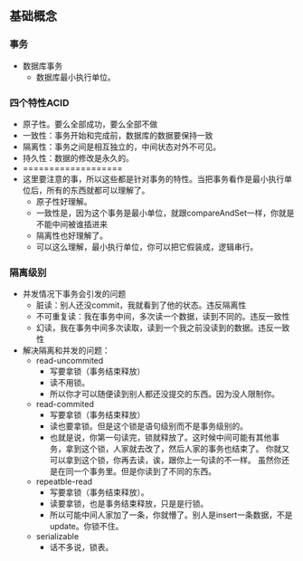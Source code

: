 ## 基础概念
### 事务
* 数据库事务
    * 数据库最小执行单位。
### 四个特性ACID
* 原子性。要么全部成功，要么全部不做
* 一致性：事务开始和完成前，数据库的数据要保持一致
* 隔离性：事务之间是相互独立的，中间状态对外不可见。
* 持久性：数据的修改是永久的。
* ===================
* 这里要注意的事，所以这些都是针对事务的特性。当把事务看作是最小执行单位后，所有的东西就都可以理解了。
    * 原子性好理解。
    * 一致性是，因为这个事务是最小单位，就跟compareAndSet一样，你就是不能中间被谁插进来
    * 隔离性也好理解了。
    * 可以这么理解，最小执行单位，你可以把它假装成，逻辑串行。
### 隔离级别
* 并发情况下事务会引发的问题
    * 脏读：别人还没commit，我就看到了他的状态。违反隔离性
    * 不可重复读：我在事务中间，多次读一个数据，读到不同的。违反一致性
    * 幻读，我在事务中间多次读取，读到一个我之前没读到的数据。违反一致性
* 解决隔离和并发的问题：
    * read-uncommited
        * 写要拿锁（事务结束释放）
        * 读不用锁。
        * 所以你才可以随便读到别人都还没提交的东西。因为没人限制你。
    * read-commited
        * 写要拿锁（事务结束释放）
        * 读也要拿锁。但是这个锁是语句级别而不是事务级别的。
        * 也就是说，你第一句读完，锁就释放了。这时候中间可能有其他事务，拿到这个锁，人家就去改了，然后人家的事务也结束了。
        你就又可以拿到这个锁，你再去读，诶，跟你上一句读的不一样。
        虽然你还是在同一个事务里。但是你读到了不同的东西。
    * repeatble-read
        * 写要拿锁（事务结束释放）。
        * 读要拿锁，也是事务结束释放，只是是行锁。
        * 所以可能中间人家加了一条，你就懵了。别人是insert一条数据，不是update。你锁不住。
    * serializable
        * 话不多说，锁表。
    
    
    
    
    
    
    
    